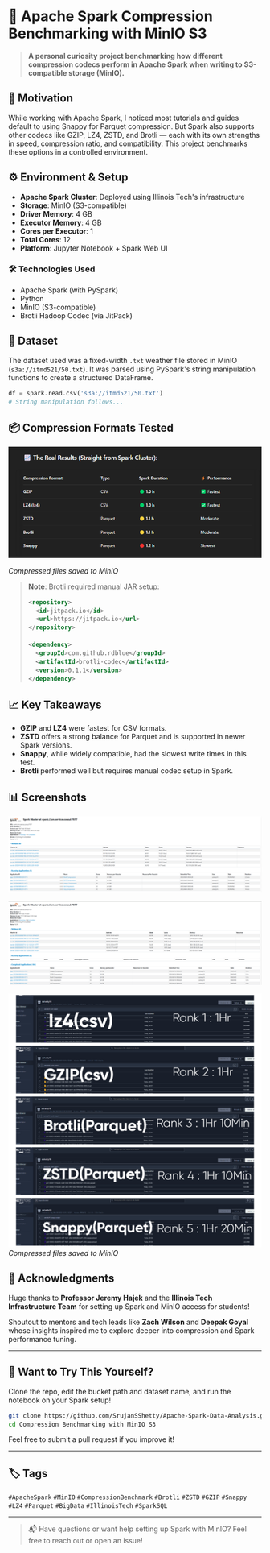 
# 🚀 Apache Spark Compression Benchmarking with MinIO S3

> **A personal curiosity project benchmarking how different compression codecs perform in Apache Spark when writing to S3-compatible storage (MinIO).**

## 📌 Motivation

While working with Apache Spark, I noticed most tutorials and guides default to using Snappy for Parquet compression. But Spark also supports other codecs like GZIP, LZ4, ZSTD, and Brotli — each with its own strengths in speed, compression ratio, and compatibility. This project benchmarks these options in a controlled environment.

## ⚙️ Environment & Setup

- **Apache Spark Cluster**: Deployed using Illinois Tech's infrastructure
- **Storage**: MinIO (S3-compatible)
- **Driver Memory**: 4 GB  
- **Executor Memory**: 4 GB  
- **Cores per Executor**: 1  
- **Total Cores**: 12  
- **Platform**: Jupyter Notebook + Spark Web UI

### 🛠️ Technologies Used

- Apache Spark (with PySpark)
- Python
- MinIO (S3-compatible)
- Brotli Hadoop Codec (via JitPack)

## 📂 Dataset

The dataset used was a fixed-width `.txt` weather file stored in MinIO (`s3a://itmd521/50.txt`). It was parsed using PySpark's string manipulation functions to create a structured DataFrame.

```python
df = spark.read.csv('s3a://itmd521/50.txt')
# String manipulation follows...
```

## 📦 Compression Formats Tested

![Table Output](images/table.png)

*Compressed files saved to MinIO*





> **Note**: Brotli required manual JAR setup:
> 
> ```xml
> <repository>
>   <id>jitpack.io</id>
>   <url>https://jitpack.io</url>
> </repository>
>
> <dependency>
>   <groupId>com.github.rdblue</groupId>
>   <artifactId>brotli-codec</artifactId>
>   <version>0.1.1</version>
> </dependency>
> ```

## 📈 Key Takeaways

- **GZIP** and **LZ4** were fastest for CSV formats.
- **ZSTD** offers a strong balance for Parquet and is supported in newer Spark versions.
- **Snappy**, while widely compatible, had the slowest write times in this test.
- **Brotli** performed well but requires manual codec setup in Spark.

## 📊 Screenshots

![Running Spark Job UI](images/Running%20Job%20Screenshot.png)  


![Finished Spark Job UI](images/Finished%20Job.png)  

![MinIO Output](images/Minio%20Output.jpg)  
*Compressed files saved to MinIO*

## 🙌 Acknowledgments

Huge thanks to **Professor Jeremy Hajek** and the **Illinois Tech Infrastructure Team** for setting up Spark and MinIO access for students!

Shoutout to mentors and tech leads like **Zach Wilson** and **Deepak Goyal** whose insights inspired me to explore deeper into compression and Spark performance tuning.

---

## 🧪 Want to Try This Yourself?

Clone the repo, edit the bucket path and dataset name, and run the notebook on your Spark setup!

```bash
git clone https://github.com/SrujanSShetty/Apache-Spark-Data-Analysis.git
cd Compression Benchmarking with MinIO S3

```

Feel free to submit a pull request if you improve it!

---

## 🏷️ Tags

`#ApacheSpark` `#MinIO` `#CompressionBenchmark` `#Brotli` `#ZSTD` `#GZIP` `#Snappy` `#LZ4` `#Parquet` `#BigData` `#IllinoisTech` `#SparkSQL`

---

> 📬 Have questions or want help setting up Spark with MinIO? Feel free to reach out or open an issue!
